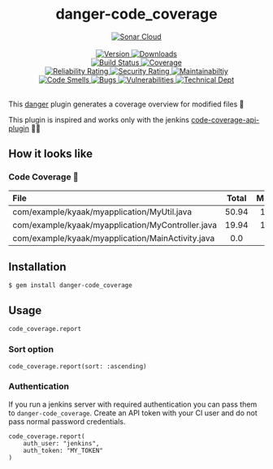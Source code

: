 <h1 align="center">danger-code_coverage</h1>

<div align="center">
  <!-- Sonar Cloud -->
  <a href="https://sonarcloud.io/dashboard?id=Kyaak_danger-code_coverage">
    <img src="https://sonarcloud.io/images/project_badges/sonarcloud-white.svg"
      alt="Sonar Cloud" />
  </a>
</div>

</br>

<div align="center">
  <!-- Version -->
  <a href="https://badge.fury.io/rb/danger-code_coverage">
    <img src="https://badge.fury.io/rb/danger-code_coverage.svg" alt="Version" />
  </a>
  <!-- Downloads -->
  <a href="https://badge.fury.io/rb/danger-code_coverage">
    <img src="https://img.shields.io/gem/dt/danger-code_coverage.svg" alt="Downloads" />
  </a>
</div>

<div align="center">
  <!-- Build Status -->
  <a href="https://travis-ci.org/Kyaak/danger-code_coverage">
    <img src="https://img.shields.io/travis/choojs/choo/develop.svg"
      alt="Build Status" />
  </a>
  <!-- Coverage -->
    <a href="https://sonarcloud.io/dashboard?id=Kyaak_danger-code_coverage">
      <img src="https://sonarcloud.io/api/project_badges/measure?project=Kyaak_danger-code_coverage&metric=coverage"
        alt="Coverage" />
    </a>
</div>

<div align="center">
  <!-- Reliability Rating -->
  <a href="https://sonarcloud.io/dashboard?id=Kyaak_danger-code_coverage">
    <img src="https://sonarcloud.io/api/project_badges/measure?project=Kyaak_danger-code_coverage&metric=reliability_rating"
      alt="Reliability Rating" />
  </a>
  <!-- Security Rating -->
  <a href="https://sonarcloud.io/dashboard?id=Kyaak_danger-code_coverage">
    <img src="https://sonarcloud.io/api/project_badges/measure?project=Kyaak_danger-code_coverage&metric=security_rating"
      alt="Security Rating" />
  </a>
  <!-- Maintainabiltiy -->
  <a href="https://sonarcloud.io/dashboard?id=Kyaak_danger-code_coverage">
    <img src="https://sonarcloud.io/api/project_badges/measure?project=Kyaak_danger-code_coverage&metric=sqale_rating"
      alt="Maintainabiltiy" />
  </a>
</div>

<div align="center">
  <!-- Code Smells -->
  <a href="https://sonarcloud.io/dashboard?id=Kyaak_danger-code_coverage">
    <img src="https://sonarcloud.io/api/project_badges/measure?project=Kyaak_danger-code_coverage&metric=code_smells"
      alt="Code Smells" />
  </a>
  <!-- Bugs -->
  <a href="https://sonarcloud.io/dashboard?id=Kyaak_danger-code_coverage">
    <img src="https://sonarcloud.io/api/project_badges/measure?project=Kyaak_danger-code_coverage&metric=bugs"
      alt="Bugs" />
  </a>
  <!-- Vulnerabilities -->
  <a href="https://sonarcloud.io/dashboard?id=Kyaak_danger-code_coverage">
    <img src="https://sonarcloud.io/api/project_badges/measure?project=Kyaak_danger-code_coverage&metric=vulnerabilities"
      alt="Vulnerabilities" />
  </a>
  <!-- Technical Dept -->
  <a href="https://sonarcloud.io/dashboard?id=Kyaak_danger-code_coverage">
    <img src="https://sonarcloud.io/api/project_badges/measure?project=Kyaak_danger-code_coverage&metric=sqale_index"
      alt="Technical Dept" />
  </a>
</div>
</br>

This [danger](https://github.com/danger/danger) plugin generates a coverage overview for modified files :100: <br>

This plugin is inspired and works only with the jenkins [code-coverage-api-plugin](https://github.com/jenkinsci/code-coverage-api-plugin) :bowing_man:

## How it looks like

### Code Coverage :100:

|**File**|**Total**|**Method**|**Line**|**Conditional**|**Instruction**|
|:-|:-:|:-:|:-:|:-:|:-:|
|com/example/kyaak/myapplication/MyUtil.java|50.94|13.34|75.0|49.99|65.44|
|com/example/kyaak/myapplication/MyController.java|19.94|13.34|30.0|20.99|15.44|
|com/example/kyaak/myapplication/MainActivity.java|0.0|0.0|0.0|0.0|0.0|

## Installation

    $ gem install danger-code_coverage

## Usage

    code_coverage.report
    
### Sort option

    code_coverage.report(sort: :ascending)

### Authentication

If you run a jenkins server with required authentication you can pass them to `danger-code_coverage`.
Create an API token with your CI user and do not pass normal password credentials.

    code_coverage.report(
        auth_user: "jenkins",
        auth_token: "MY_TOKEN"
    )
